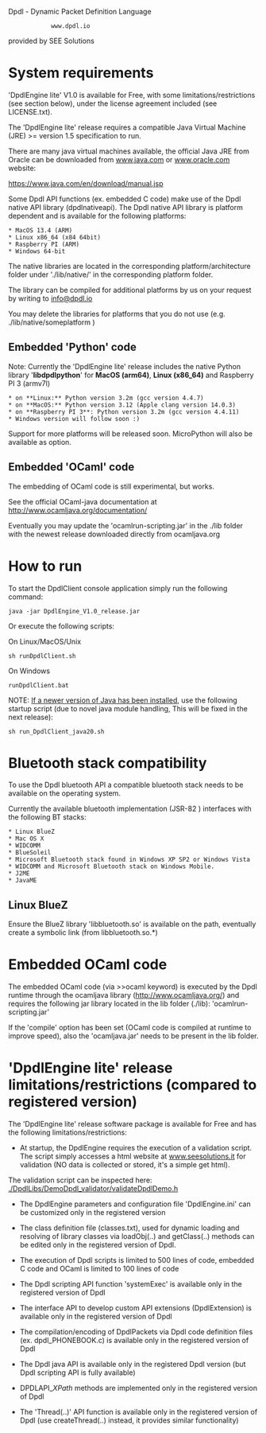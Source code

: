 Dpdl - Dynamic Packet Definition Language

			    www.dpdl.io


provided by
SEE Solutions


# System requirements

'DpdlEngine lite' V1.0 is available for Free, with some limitations/restrictions (see section below),
under the license agreement included (see LICENSE.txt).

The 'DpdlEngine lite' release requires a compatible Java Virtual Machine (JRE) >= version 1.5 specification to run.

There are many java virtual machines available, the official Java JRE from Oracle can be downloaded from 
www.java.com or www.oracle.com website:

https://www.java.com/en/download/manual.jsp

Some Dpdl API functions (ex. embedded C code) make use of the Dpdl native API library (dpdlnativeapi).
The Dpdl native API library is platform dependent and is available for the following platforms:

	* MacOS 13.4 (ARM)
	* Linux x86_64 (x84 64bit)
	* Raspberry PI (ARM)
	* Windows 64-bit
	
The native libraries are located in the corresponding platform/architecture folder under './lib/native/' in the corresponding platform folder.

The library can be compiled for additional platforms by us on your request by writing to info@dpdl.io

You may delete the libraries for platforms that you do not use (e.g. ./lib/native/someplatform )

## Embedded 'Python' code

Note: Currently the 'DpdlEngine lite' release includes the native Python library '**libdpdlpython**' for **MacOS (arm64)**, **Linux (x86_64)** and Raspberry PI 3 (armv7l)

	* on **Linux:** Python version 3.2m (gcc version 4.4.7)
	* on **MacOS:** Python version 3.12 (Apple clang version 14.0.3)
	* on **Raspberry PI 3**: Python version 3.2m (gcc version 4.4.11)
	* Windows version will follow soon :)
	
	
Support for more platforms will be released soon. MicroPython will also be available as option.


## Embedded 'OCaml' code

The embedding of OCaml code is still experimental, but works.

See the official OCaml-java documentation at http://www.ocamljava.org/documentation/
	
Eventually you may update the 'ocamlrun-scripting.jar' in the ./lib folder with the newest release downloaded 
directly from ocamljava.org
	

# How to run

To start the DpdlClient console application simply run the following command:

```
java -jar DpdlEngine_V1.0_release.jar
```

Or execute the following scripts:

On Linux/MacOS/Unix
```
sh runDpdlClient.sh
```

On Windows
```
runDpdlClient.bat
```

NOTE: <ins>If a newer version of Java has been installed</ins>, use the following startup script (due to novel java module handling, This will
be fixed in the next release):
```
sh run_DpdlClient_java20.sh
```


# Bluetooth stack compatibility

To use the Dpdl bluetooth API a compatible bluetooth stack needs to be available on the operating system.

Currently the available bluetooth implementation (JSR-82 ) interfaces with the following BT stacks:
	
	* Linux BlueZ
	* Mac OS X
	* WIDCOMM
	* BlueSoleil
	* Microsoft Bluetooth stack found in Windows XP SP2 or Windows Vista
	* WIDCOMM and Microsoft Bluetooth stack on Windows Mobile.
	* J2ME
	* JavaME


## Linux BlueZ

Ensure the BlueZ library 'libbluetooth.so' is available on the path, eventually create a symbolic link (from libbluetooth.so.*)


# Embedded OCaml code

The embedded OCaml code (via >>ocaml keyword) is executed by the Dpdl runtime through the ocamljava library (http://www.ocamljava.org/) and
requires the following jar library located in the lib folder (./lib): 'ocamlrun-scripting.jar' 

If the 'compile' option has been set (OCaml code is compiled at runtime to improve speed), also the 'ocamljava.jar'
needs to be present in the lib folder.


# 'DpdlEngine lite' release limitations/restrictions (compared to registered version)

	
The 'DpdlEngine lite' release software package is available for Free and has the following limitations/restrictions:

* At startup, the DpdlEngine requires the execution of a validation script.
The script simply accesses a html website at www.seesolutions.it for validation (NO data is collected or stored, it's a simple get html).
	  
The validation script can be inspected here: 
[./DpdlLibs/DemoDpdl_validator/validateDpdlDemo.h](https://github.com/SEESolutions-it/DpdlEngine/blob/main/DpdlLibs/DemoDpdl_validator/validateDpdlDemo.h)

* The DpdlEngine parameters and configuration file 'DpdlEngine.ini' can be customized only in the registered version
	
* The class definition file (classes.txt), used for dynamic loading and resolving of library classes via loadObj(..) and getClass(..) methods can be edited only in the registered version of Dpdl.
	
* The execution of Dpdl scripts is limited to 500 lines of code, embedded C code and OCaml is limited to 100 lines of code
	
* The Dpdl scripting API function 'systemExec' is available only in the registered version of Dpdl
	
* The interface API to develop custom API extensions (DpdlExtension) is available only in the registered version of Dpdl
	
* The compilation/encoding of DpdlPackets via Dpdl code definition files (ex. dpdl_PHONEBOOK.c) is available only in the registered version of Dpdl
	
* The Dpdl java API is available only in the registered Dpdl version (but Dpdl scripting API is fully available)

* DPDLAPI_*XPath* methods are implemented only in the registered version of Dpdl

* The 'Thread(..)' API function is available only in the registered version of Dpdl (use createThread(..) instead, it provides similar functionality)








